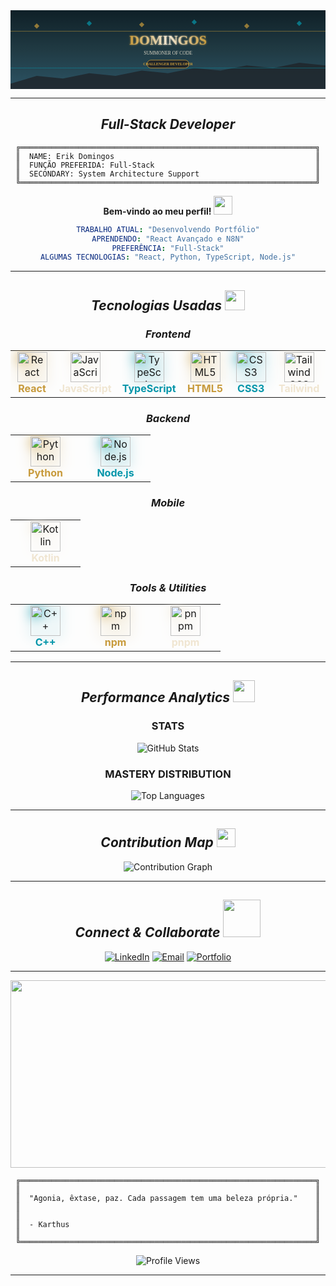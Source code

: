 <div align="center">

<!-- BANNER PRINCIPAL LEAGUE OF LEGENDS -->
<svg width="100%" height="300" viewBox="0 0 1200 300" xmlns="http://www.w3.org/2000/svg">
  <defs>
    <linearGradient id="riftGradient" x1="0%" y1="0%" x2="0%" y2="100%">
      <stop offset="0%" style="stop-color:#0F2027;stop-opacity:1" />
      <stop offset="50%" style="stop-color:#203A43;stop-opacity:1" />
      <stop offset="100%" style="stop-color:#2C5364;stop-opacity:1" />
    </linearGradient>
    <linearGradient id="goldGlow" x1="0%" y1="0%" x2="100%" y2="0%">
      <stop offset="0%" style="stop-color:#C89B3C;stop-opacity:1" />
      <stop offset="50%" style="stop-color:#F0E6D2;stop-opacity:1" />
      <stop offset="100%" style="stop-color:#C89B3C;stop-opacity:1" />
    </linearGradient>
    <linearGradient id="blueGlow" x1="0%" y1="0%" x2="100%" y2="0%">
      <stop offset="0%" style="stop-color:#0596AA;stop-opacity:1" />
      <stop offset="50%" style="stop-color:#1E2328;stop-opacity:1" />
      <stop offset="100%" style="stop-color:#0596AA;stop-opacity:1" />
    </linearGradient>
    <filter id="glow">
      <feGaussianBlur stdDeviation="4" result="coloredBlur"/>
      <feMerge> 
        <feMergeNode in="coloredBlur"/>
        <feMergeNode in="SourceGraphic"/>
      </feMerge>
    </filter>
  </defs>
  
  <!-- Background -->
  <rect width="100%" height="100%" fill="url(#riftGradient)"/>
  
  <!-- Decorative Elements -->
  <polygon points="0,280 100,250 200,260 300,240 400,250 500,230 600,240 700,220 800,230 900,210 1000,220 1100,200 1200,210 1200,300 0,300" fill="#1E2328" opacity="0.8"/>
  
  <!-- Rift Lines -->
  <line x1="0" y1="80" x2="1200" y2="80" stroke="#C89B3C" stroke-width="2" opacity="0.6"/>
  <line x1="0" y1="220" x2="1200" y2="220" stroke="#0596AA" stroke-width="2" opacity="0.6"/>
  
  <!-- Decorative Diamonds -->
  <polygon points="100,50 110,60 100,70 90,60" fill="#C89B3C" opacity="0.7"/>
  <polygon points="300,40 310,50 300,60 290,50" fill="#0596AA" opacity="0.7"/>
  <polygon points="500,45 510,55 500,65 490,55" fill="#C89B3C" opacity="0.7"/>
  <polygon points="700,35 710,45 700,55 690,45" fill="#0596AA" opacity="0.7"/>
  <polygon points="900,50 910,60 900,70 890,60" fill="#C89B3C" opacity="0.7"/>
  <polygon points="1100,40 1110,50 1100,60 1090,50" fill="#0596AA" opacity="0.7"/>
  
  <!-- Main Title -->
  <text x="600" y="130" font-family="'Cinzel', serif" font-size="52" font-weight="bold" text-anchor="middle" fill="url(#goldGlow)" filter="url(#glow)">
    DOMINGOS
  </text>
  
  <!-- Subtitle -->
  <text x="600" y="170" font-family="'Cinzel', serif" font-size="18" text-anchor="middle" fill="#F0E6D2" opacity="0.9">
    SUMMONER OF CODE
  </text>
  
  <!-- Rank Badge -->
  <rect x="520" y="190" width="160" height="30" rx="15" fill="#1E2328" stroke="#C89B3C" stroke-width="2"/>
  <text x="600" y="210" font-family="'Cinzel', serif" font-size="14" font-weight="bold" text-anchor="middle" fill="#C89B3C">
    CHALLENGER DEVELOPER
  </text>
</svg>

---

## *Full-Stack Developer*

```
╔══════════════════════════════════════════════════════════════════╗
║  NAME: Erik Domingos                                             ║
║  FUNÇÃO PREFERIDA: Full-Stack                                    ║
║  SECONDARY: System Architecture Support                          ║
╚══════════════════════════════════════════════════════════════════╝
```

**Bem-vindo ao meu perfil!** <img src="https://media.giphy.com/media/hvRJCLFzcasrR4ia7z/giphy.gif" width="30px"/> 

```yaml
TRABALHO ATUAL: "Desenvolvendo Portfólio"
APRENDENDO: "React Avançado e N8N"
PREFERÊNCIA: "Full-Stack"
ALGUMAS TECNOLOGIAS: "React, Python, TypeScript, Node.js"
```

---

## *Tecnologias Usadas* <img src="https://media2.giphy.com/media/QssGEmpkyEOhBCb7e1/giphy.gif?cid=ecf05e47a0n3gi1bfqntqmob8g9aid1oyj2wr3ds3mg700bl&rid=giphy.gif" width="32px"/>

<div align="center">

### *Frontend*
<table>
<tr>
<td align="center" width="96">
<img src="https://cdn.jsdelivr.net/gh/devicons/devicon/icons/react/react-original.svg" width="48" height="48" alt="React" style="filter: drop-shadow(0 0 10px #C89B3C);"/>
<br><span style="color: #C89B3C;"><strong>React</strong></span>
</td>
<td align="center" width="96">
<img src="https://cdn.jsdelivr.net/gh/devicons/devicon/icons/javascript/javascript-original.svg" width="48" height="48" alt="JavaScript" style="filter: drop-shadow(0 0 10px #F0E6D2);"/>
<br><span style="color: #F0E6D2;"><strong>JavaScript</strong></span>
</td>
<td align="center" width="96">
<img src="https://cdn.jsdelivr.net/gh/devicons/devicon/icons/typescript/typescript-original.svg" width="48" height="48" alt="TypeScript" style="filter: drop-shadow(0 0 10px #0596AA);"/>
<br><span style="color: #0596AA;"><strong>TypeScript</strong></span>
</td>
<td align="center" width="96">
<img src="https://cdn.jsdelivr.net/gh/devicons/devicon/icons/html5/html5-original.svg" width="48" height="48" alt="HTML5" style="filter: drop-shadow(0 0 10px #C89B3C);"/>
<br><span style="color: #C89B3C;"><strong>HTML5</strong></span>
</td>
<td align="center" width="96">
<img src="https://cdn.jsdelivr.net/gh/devicons/devicon/icons/css3/css3-original.svg" width="48" height="48" alt="CSS3" style="filter: drop-shadow(0 0 10px #0596AA);"/>
<br><span style="color: #0596AA;"><strong>CSS3</strong></span>
</td>
<td align="center" width="96">
<img src="https://cdn.jsdelivr.net/gh/devicons/devicon/icons/tailwindcss/tailwindcss-original.svg" width="48" height="48" alt="TailwindCSS" style="filter: drop-shadow(0 0 10px #F0E6D2);"/>
<br><span style="color: #F0E6D2;"><strong>Tailwind</strong></span>
</td>
</tr>
</table>

### *Backend*
<table>
<tr>
<td align="center" width="96">
<img src="https://cdn.jsdelivr.net/gh/devicons/devicon/icons/python/python-original.svg" width="48" height="48" alt="Python" style="filter: drop-shadow(0 0 10px #C89B3C);"/>
<br><span style="color: #C89B3C;"><strong>Python</strong></span>
</td>
<td align="center" width="96">
<img src="https://cdn.jsdelivr.net/gh/devicons/devicon/icons/nodejs/nodejs-original.svg" width="48" height="48" alt="Node.js" style="filter: drop-shadow(0 0 10px #0596AA);"/>
<br><span style="color: #0596AA;"><strong>Node.js</strong></span>
</td>
</tr>
</table>

### *Mobile*
<table>
<tr>
<td align="center" width="96">
<img src="https://cdn.jsdelivr.net/gh/devicons/devicon/icons/kotlin/kotlin-original.svg" width="48" height="48" alt="Kotlin" style="filter: drop-shadow(0 0 10px #F0E6D2);"/>
<br><span style="color: #F0E6D2;"><strong>Kotlin</strong></span>
</td>
</tr>
</table>

### *Tools & Utilities*
<table>
<tr>
<td align="center" width="96">
<img src="https://cdn.jsdelivr.net/gh/devicons/devicon/icons/cplusplus/cplusplus-original.svg" width="48" height="48" alt="C++" style="filter: drop-shadow(0 0 10px #0596AA);"/>
<br><span style="color: #0596AA;"><strong>C++</strong></span>
</td>
<td align="center" width="96">
<img src="https://cdn.jsdelivr.net/gh/devicons/devicon/icons/npm/npm-original-wordmark.svg" width="48" height="48" alt="npm" style="filter: drop-shadow(0 0 10px #C89B3C);"/>
<br><span style="color: #C89B3C;"><strong>npm</strong></span>
</td>
<td align="center" width="96">
<img src="https://cdn.jsdelivr.net/gh/devicons/devicon/icons/pnpm/pnpm-original.svg" width="48" height="48" alt="pnpm" style="filter: drop-shadow(0 0 10px #F0E6D2);"/>
<br><span style="color: #F0E6D2;"><strong>pnpm</strong></span>
</td>
</tr>
</table>

</div>

---

## *Performance Analytics* <img src="https://media.giphy.com/media/iY8CRBdQXODJSCERIr/giphy.gif" width="35px"/>

<div align="center">

### **STATS**

<img src="https://github-readme-stats.vercel.app/api?username=erikdomingos&show_icons=true&theme=transparent&title_color=C89B3C&icon_color=F0E6D2&text_color=CDBE91&bg_color=0F2027&border_color=C89B3C&hide_border=false&cache_seconds=14400" alt="GitHub Stats" />

### **MASTERY DISTRIBUTION**

<img src="https://github-readme-stats.vercel.app/api/top-langs/?username=erikdomingos&layout=compact&theme=transparent&title_color=C89B3C&text_color=CDBE91&bg_color=0F2027&border_color=C89B3C&hide_border=false&cache_seconds=14400" alt="Top Languages" />

</div>

---

## *Contribution Map* <img src="https://media.giphy.com/media/W5eoZHPpUx9sapR0eu/giphy.gif" width="30px"/>

<div align="center">

<img src="https://github-readme-activity-graph.vercel.app/graph?username=erikdomingos&bg_color=0F2027&color=CDBE91&line=C89B3C&point=F0E6D2&area=true&hide_border=true" alt="Contribution Graph" />

</div>

---

## *Connect & Collaborate* <img src="https://media.giphy.com/media/LnQjpWaON8nhr21vNW/giphy.gif" width="60px"/>

<div align="center">

[![LinkedIn](https://img.shields.io/badge/LinkedIn-0077B5?style=for-the-badge&logo=linkedin&logoColor=white&color=0F2027&labelColor=C89B3C)](https://linkedin.com/in/seu-perfil)
[![Email](https://img.shields.io/badge/Email-D14836?style=for-the-badge&logo=gmail&logoColor=white&color=0F2027&labelColor=0596AA)](mailto:seu.email@exemplo.com)
[![Portfolio](https://img.shields.io/badge/Portfolio-FF5722?style=for-the-badge&logo=todoist&logoColor=white&color=0F2027&labelColor=F0E6D2)](https://seu-portfolio.com)

</div>

---

<div align="center">

<img src="https://media.giphy.com/media/dWesBcTLavkZuG35MI/giphy.gif" width="600" height="300"/>

```
╔══════════════════════════════════════════════════════════════════╗
║                                                                  ║
║  "Agonia, êxtase, paz. Cada passagem tem uma beleza própria."    ║
║                                                                  ║
║                                                                  ║
║  - Karthus                                                       ║
║                                                                  ║
╚══════════════════════════════════════════════════════════════════╝
```

<img src="https://komarev.com/ghpvc/?username=erikdomingos&color=C89B3C&style=for-the-badge&label=PROFILE+VISITS" alt="Profile Views" />

</div>

---

<div align="center">
</div>

